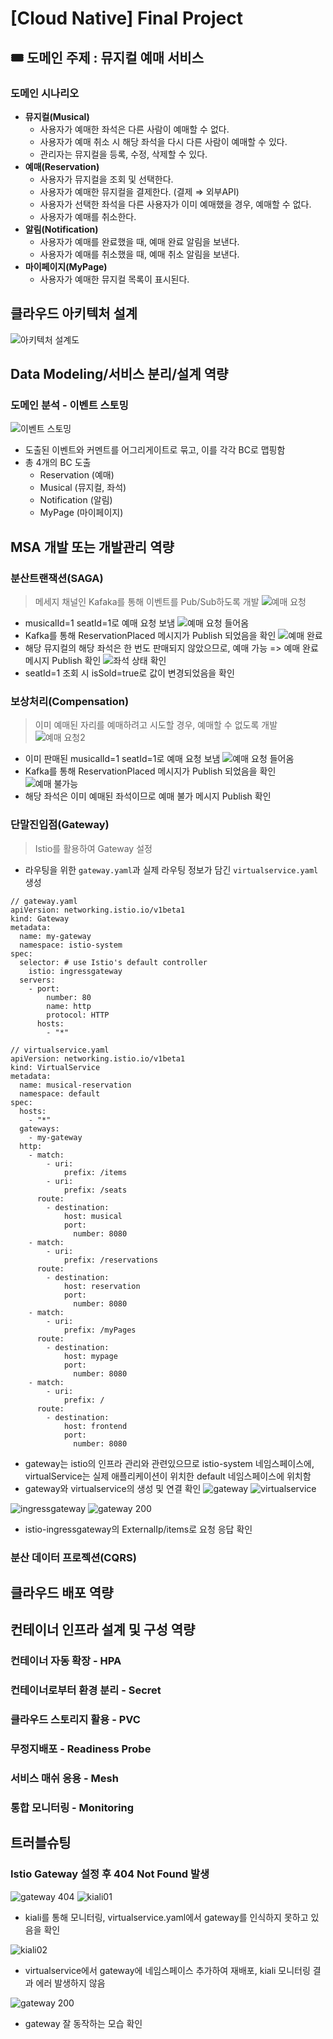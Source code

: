 # [Cloud Native] Final Project

## 🎟️ 도메인 주제 : 뮤지컬 예매 서비스
### 도메인 시나리오
- **뮤지컬(Musical)**
    - 사용자가 예매한 좌석은 다른 사람이 예매할 수 없다.
    - 사용자가 예매 취소 시 해당 좌석을 다시 다른 사람이 예매할 수 있다.
    - 관리자는 뮤지컬을 등록, 수정, 삭제할 수 있다.
- **예매(Reservation)**
    - 사용자가 뮤지컬을 조회 및 선택한다.
    - 사용자가 예매한 뮤지컬을 결제한다. (결제 ⇒ 외부API)
    - 사용자가 선택한 좌석을 다른 사용자가 이미 예매했을 경우, 예매할 수 없다.
    - 사용자가 예매를 취소한다.
- **알림(Notification)**
    - 사용자가 예매를 완료했을 때, 예매 완료 알림을 보낸다.
    - 사용자가 예매를 취소했을 때, 예매 취소 알림을 보낸다.
- **마이페이지(MyPage)**
    - 사용자가 예매한 뮤지컬 목록이 표시된다.

## 클라우드 아키텍처 설계
![아키텍처 설계도](https://github.com/user-attachments/assets/bdcad687-2a8c-484f-8a04-db411d23f943)

## Data Modeling/서비스 분리/설계 역량
### 도메인 분석 - 이벤트 스토밍
![이벤트 스토밍](https://github.com/user-attachments/assets/4f1fe146-bea5-48b2-a38c-e1f47eb79659)
- 도출된 이벤트와 커멘트를 어그리게이트로 묶고, 이를 각각 BC로 맵핑함
- 총 4개의 BC 도출
  - Reservation (예매)
  - Musical (뮤지컬, 좌석)
  - Notification (알림)
  - MyPage (마이페이지)

## MSA 개발 또는 개발관리 역량
### 분산트랜잭션(SAGA)
> 메세지 채널인 Kafaka를 통해 이벤트를 Pub/Sub하도록 개발
![예매 요청](https://github.com/user-attachments/assets/cc028386-88c4-4700-b508-00b1520958db)
- musicalId=1 seatId=1로 예매 요청 보냄
![예매 요청 들어옴](https://github.com/user-attachments/assets/5affb9fc-ac32-427d-8138-7a8fd82e85ce)
- Kafka를 통해 ReservationPlaced 메시지가 Publish 되었음을 확인
![예매 완료](https://github.com/user-attachments/assets/a7d26634-1f7e-4fa8-b77b-d075daefdd6f)
- 해당 뮤지컬의 해당 좌석은 한 번도 판매되지 않았으므로, 예매 가능 => 예매 완료 메시지 Publish 확인
![좌석 상태 확인](https://github.com/user-attachments/assets/873a50a6-080b-406c-83bb-9aff7481247e)
- seatId=1 조회 시 isSold=true로 값이 변경되었음을 확인
### 보상처리(Compensation)
> 이미 예매된 자리를 예매하려고 시도할 경우, 예매할 수 없도록 개발
![예매 요청2](https://github.com/user-attachments/assets/9af324ff-f6de-4cd7-bd6b-f07394f6889a)
- 이미 판매된 musicalId=1 seatId=1로 예매 요청 보냄
![예매 요청 들어옴](https://github.com/user-attachments/assets/1b344a5e-59ff-4738-ab5c-ebe9655e3fa8)
- Kafka를 통해 ReservationPlaced 메시지가 Publish 되었음을 확인
![예매 불가능](https://github.com/user-attachments/assets/c973baa9-3c5b-4a88-a3e1-45e382e9e75a)
- 해당 좌석은 이미 예매된 좌석이므로 예매 불가 메시지 Publish 확인
### 단말진입점(Gateway)
> Istio를 활용하여 Gateway 설정
- 라우팅을 위한 `gateway.yaml`과 실제 라우팅 정보가 담긴 `virtualservice.yaml` 생성
```
// gateway.yaml
apiVersion: networking.istio.io/v1beta1
kind: Gateway
metadata:
  name: my-gateway
  namespace: istio-system
spec:
  selector: # use Istio's default controller
    istio: ingressgateway
  servers:
    - port:
        number: 80
        name: http
        protocol: HTTP
      hosts:
        - "*"
```
```
// virtualservice.yaml
apiVersion: networking.istio.io/v1beta1
kind: VirtualService
metadata:
  name: musical-reservation
  namespace: default
spec:
  hosts:
    - "*"
  gateways:
    - my-gateway
  http:
    - match:
        - uri:
            prefix: /items
        - uri:
            prefix: /seats
      route:
        - destination:
            host: musical
            port:
              number: 8080
    - match:
        - uri:
            prefix: /reservations
      route:
        - destination:
            host: reservation
            port:
              number: 8080
    - match:
        - uri:
            prefix: /myPages
      route:
        - destination:
            host: mypage
            port:
              number: 8080
    - match:
        - uri:
            prefix: /
      route:
        - destination:
            host: frontend
            port:
              number: 8080
```
- gateway는 istio의 인프라 관리와 관련있으므로 istio-system 네임스페이스에, virtualService는 실제 애플리케이션이 위치한 default 네임스페이스에 위치함
- gateway와 virtualservice의 생성 및 연결 확인
![gateway](https://github.com/user-attachments/assets/9b713618-c40d-483e-9129-6b2b2765ab31)
![virtualservice](https://github.com/user-attachments/assets/dbf65979-4234-481f-b3f5-7340928b6c8a)

![ingressgateway](https://github.com/user-attachments/assets/8b3a6729-4754-4091-a0ad-d83b85e870ec)
![gateway 200](https://github.com/user-attachments/assets/5bf15c8e-249a-4206-82d2-8bc734904fb7)
- istio-ingressgateway의 ExternalIp/items로 요청 응답 확인

### 분산 데이터 프로젝션(CQRS)

## 클라우드 배포 역량

## 컨테이너 인프라 설계 및 구성 역량
### 컨테이너 자동 확장 - HPA
### 컨테이너로부터 환경 분리 - Secret
### 클라우드 스토리지 활용 - PVC
### 무정지배포 - Readiness Probe
### 서비스 매쉬 응용 - Mesh
### 통합 모니터링 - Monitoring

## 트러블슈팅
### Istio Gateway 설정 후 404 Not Found 발생
![gateway 404](https://github.com/user-attachments/assets/445f4637-82c3-49fa-9d78-2c0fdc28b51e)
![kiali01](https://github.com/user-attachments/assets/7e8caeb7-976b-4a75-8fda-c2cbd5fad800)
- kiali를 통해 모니터링, virtualservice.yaml에서 gateway를 인식하지 못하고 있음을 확인

![kiali02](https://github.com/user-attachments/assets/9862e8f2-92e1-422d-9ecf-84975b3d4560)
- virtualservice에서 gateway에 네임스페이스 추가하여 재배포, kiali 모니터링 결과 에러 발생하지 않음

![gateway 200](https://github.com/user-attachments/assets/5bf15c8e-249a-4206-82d2-8bc734904fb7)
- gateway 잘 동작하는 모습 확인
